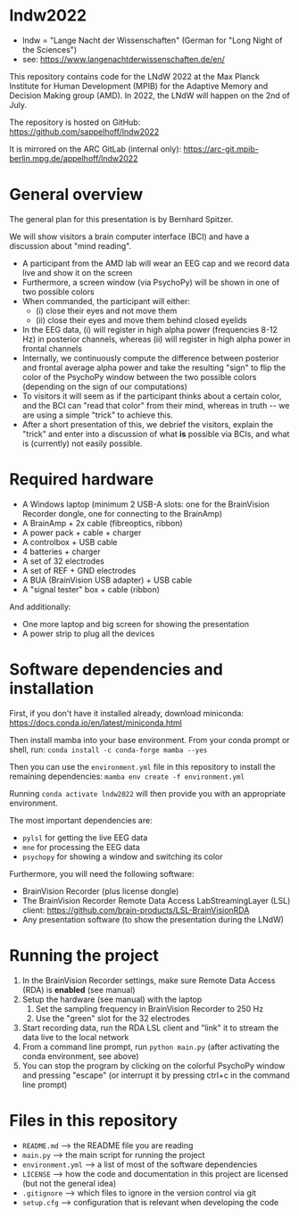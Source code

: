 # lndw2022

- lndw = "Lange Nacht der Wissenschaften" (German for "Long Night of the Sciences")
- see: https://www.langenachtderwissenschaften.de/en/

This repository contains code for the LNdW 2022 at the Max Planck Institute for Human Development (MPIB)
for the Adaptive Memory and Decision Making group (AMD).
In 2022, the LNdW will happen on the 2nd of July.

The repository is hosted on GitHub: https://github.com/sappelhoff/lndw2022

It is mirrored on the ARC GitLab (internal only): https://arc-git.mpib-berlin.mpg.de/appelhoff/lndw2022

# General overview

The general plan for this presentation is by Bernhard Spitzer.

We will show visitors a brain computer interface (BCI) and have a discussion about "mind reading".

- A participant from the AMD lab will wear an EEG cap and we record data live and show it on the screen
- Furthermore, a screen window (via PsychoPy) will be shown in one of two possible colors
- When commanded, the participant will either:
    - (i) close their eyes and not move them
    - (ii) close their eyes and move them behind closed eyelids
- In the EEG data, (i) will register in high alpha power (frequencies 8-12 Hz) in posterior channels,
  whereas (ii) will register in high alpha power in frontal channels
- Internally, we continuously compute the difference between posterior and frontal average alpha power
  and take the resulting "sign" to flip the color of the PsychoPy window between the two possible colors
  (depending on the sign of our computations)
- To visitors it will seem as if the participant thinks about a certain color, and the BCI can "read
  that color" from their mind, whereas in truth -- we are using a simple "trick" to achieve this.
- After a short presentation of this, we debrief the visitors, explain the "trick" and enter into a
  discussion of what **is** possible via BCIs, and what is (currently) not easily possible.

# Required hardware

- A Windows laptop (minimum 2 USB-A slots: one for the BrainVision Recorder dongle, one for connecting to the BrainAmp)
- A BrainAmp + 2x cable (fibreoptics, ribbon)
- A power pack + cable + charger
- A controlbox + USB cable
- 4 batteries + charger
- A set of 32 electrodes
- A set of REF + GND electrodes
- A BUA (BrainVision USB adapter) + USB cable
- A "signal tester" box + cable (ribbon)

And additionally:

- One more laptop and big screen for showing the presentation
- A power strip to plug all the devices

# Software dependencies and installation

First, if you don't have it installed already, download miniconda:
https://docs.conda.io/en/latest/miniconda.html

Then install mamba into your base environment.
From your conda prompt or shell, run: `conda install -c conda-forge mamba --yes`

Then you can use the `environment.yml` file in this repository to install the
remaining dependencies: `mamba env create -f environment.yml`

Running `conda activate lndw2022` will then provide you with an appropriate environment.

The most important dependencies are:

- `pylsl` for getting the live EEG data
- `mne` for processing the EEG data
- `psychopy` for showing a window and switching its color

Furthermore, you will need the following software:

- BrainVision Recorder (plus license dongle)
- The BrainVision Recorder Remote Data Access LabStreamingLayer (LSL) client: https://github.com/brain-products/LSL-BrainVisionRDA
- Any presentation software (to show the presentation during the LNdW)

# Running the project

1. In the BrainVision Recorder settings, make sure Remote Data Access (RDA) is **enabled** (see manual)
1. Setup the hardware (see manual) with the laptop
    1. Set the sampling frequency in BrainVision Recorder to 250 Hz
    1. Use the "green" slot for the 32 electrodes
1. Start recording data, run the RDA LSL client and "link" it to stream the data live to the local network
1. From a command line prompt, run `python main.py` (after activating the conda environment, see above)
1. You can stop the program by clicking on the colorful PsychoPy window and pressing "escape"
   (or interrupt it by pressing ctrl+c in the command line prompt)

# Files in this repository

- `README.md` --> the README file you are reading
- `main.py` --> the main script for running the project
- `environment.yml` --> a list of most of the software dependencies
- `LICENSE` --> how the code and documentation in this project are licensed (but not the general idea)
- `.gitignore` --> which files to ignore in the version control via git
- `setup.cfg` --> configuration that is relevant when developing the code
